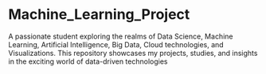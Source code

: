 # Machine_Learning_Project
A passionate student exploring the realms of Data Science, Machine Learning, Artificial Intelligence, Big Data, Cloud technologies, and Visualizations. This repository showcases my projects, studies, and insights in the exciting world of data-driven technologies
